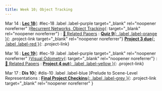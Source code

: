 ```yaml
---
title: Week 10; Object Tracking
---
```


Mar 14
: [**Lec 18**](/assets/slides/deeprob_18_object_tracking.pdf){: #lec-18 .label .label-purple target="_blank" rel="noopener noreferrer" }[Recurrent Networks, Object Tracking](/assets/slides/deeprob_18_object_tracking.pdf){: target="_blank" rel="noopener noreferrer"}
  : [📃 Related Papers](/papers/#recurrent-networks-and-object-tracking)
: [**Quiz 9**{: .label .label-orange }](https://www.gradescope.com/courses/480760){: .project-link target="_blank" rel="noopener noreferrer"} [**Project 3 due**{: .label .label-red }](/projects/project3/){: .project-link}



Mar 16
: [**Lec 19**](/assets/slides/deeprob_19_visual_odometry.pdf){: #lec-19 .label .label-purple target="_blank" rel="noopener noreferrer" }[Visual Odometry](/assets/slides/deeprob_19_visual_odometry.pdf){: target="_blank" rel="noopener noreferrer"}
  : [📃 Related Papers](/papers/#visual-odometry-and-localization)
: [**Project 4 out**{: .label .label-yellow }](/projects/project4/){: .project-link}



Mar 17
: **Dis 10**{: #dis-10 .label .label-blue }Prelude to Scene-Level Representations
: [**Final Project Checkins**{: .label .label-grey }](https://docs.google.com/spreadsheets/d/1hOdZyFN_mxRF0NCV8Rj6NLwLIk3tyXM84noFwGmp_MI/edit?usp=sharing){: .project-link target="_blank" rel="noopener noreferrer" }
